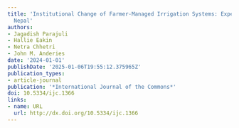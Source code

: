 ```yaml
---
title: 'Institutional Change of Farmer-Managed Irrigation Systems: Experience from
  Nepal'
authors:
- Jagadish Parajuli
- Hallie Eakin
- Netra Chhetri
- John M. Anderies
date: '2024-01-01'
publishDate: '2025-01-06T19:55:12.375965Z'
publication_types:
- article-journal
publication: '*International Journal of the Commons*'
doi: 10.5334/ijc.1366
links:
- name: URL
  url: http://dx.doi.org/10.5334/ijc.1366
---
```

